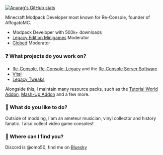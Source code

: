 [![Anurag's GitHub stats](https://github-readme-stats.vercel.app/api?username=omo50&theme=radical&show_icons=true)](https://github.com/anuraghazra/github-readme-stats)




Minecraft Modpack Developer most known for Re-Console, founder of AffogatoMC.
- Modpack Developer with 500k+ downloads
- [Legacy Edition Minigames](https://github.com/Legacy-Edition-Minigames/Minigames) Moderator
- [Globed](https://github.com/GlobedGD/globed2) Moderator

### ❓  What projects do you work on?
- [Re-Console](https://modrinth.com/modpack/legacy-minecraft), [Re-Console: Legacy](https://github.com/ViolaFlower/Re-Console-Legacy) and the [Re-Console Server Software](https://modrinth.com/modpack/re-console-server-software)
- [Vital](https://modrinth.com/modpack/vital)
- [Legacy Tweaks](https://github.com/ViolaFlower/Legacy-Tweaks)

Alongside this, I maintain many resource packs, such as the [Tutorial World Addon](https://modrinth.com/resourcepack/tutorial-world-addon), [Mash-Up Addon](https://modrinth.com/resourcepack/mash-up-addon) and a few more.

### 🎹 What do you like to do?
Outside of modding, I am an ameteur musician, vinyl collector and history fanatic. I also collect video game consoles!

### 💭 Where can I find you?
Discord is @omo50, find me on [Bluesky](https://bsky.app/profile/omo50.bsky.social)
